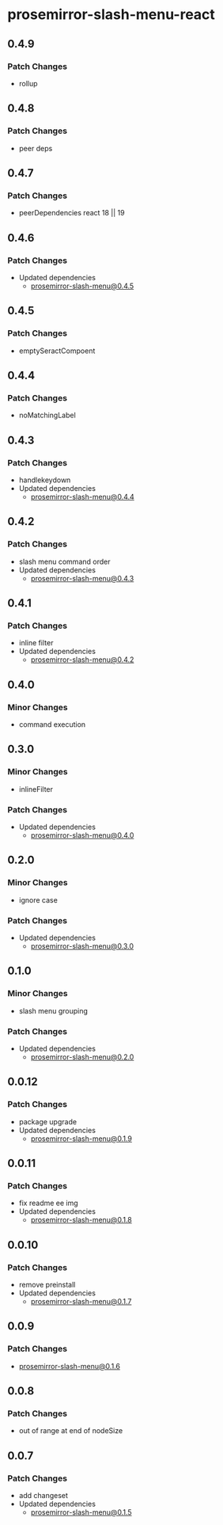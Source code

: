 # prosemirror-slash-menu-react

## 0.4.9

### Patch Changes

- rollup

## 0.4.8

### Patch Changes

- peer deps

## 0.4.7

### Patch Changes

- peerDependencies react 18 || 19

## 0.4.6

### Patch Changes

- Updated dependencies
  - prosemirror-slash-menu@0.4.5

## 0.4.5

### Patch Changes

- emptySeractCompoent

## 0.4.4

### Patch Changes

- noMatchingLabel

## 0.4.3

### Patch Changes

- handlekeydown
- Updated dependencies
  - prosemirror-slash-menu@0.4.4

## 0.4.2

### Patch Changes

- slash menu command order
- Updated dependencies
  - prosemirror-slash-menu@0.4.3

## 0.4.1

### Patch Changes

- inline filter
- Updated dependencies
  - prosemirror-slash-menu@0.4.2

## 0.4.0

### Minor Changes

- command execution

## 0.3.0

### Minor Changes

- inlineFilter

### Patch Changes

- Updated dependencies
  - prosemirror-slash-menu@0.4.0

## 0.2.0

### Minor Changes

- ignore case

### Patch Changes

- Updated dependencies
  - prosemirror-slash-menu@0.3.0

## 0.1.0

### Minor Changes

- slash menu grouping

### Patch Changes

- Updated dependencies
  - prosemirror-slash-menu@0.2.0

## 0.0.12

### Patch Changes

- package upgrade
- Updated dependencies
  - prosemirror-slash-menu@0.1.9

## 0.0.11

### Patch Changes

- fix readme ee img
- Updated dependencies
  - prosemirror-slash-menu@0.1.8

## 0.0.10

### Patch Changes

- remove preinstall
- Updated dependencies
  - prosemirror-slash-menu@0.1.7

## 0.0.9

### Patch Changes

- prosemirror-slash-menu@0.1.6

## 0.0.8

### Patch Changes

- out of range at end of nodeSize

## 0.0.7

### Patch Changes

- add changeset
- Updated dependencies
  - prosemirror-slash-menu@0.1.5
